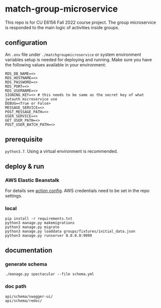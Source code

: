 # match-group-microservice
This repo is for CU E6156 Fall 2022 course project. The group microservice is responded to the main 
logic of activities inside groups.

## configuration

An `.env` file under `./matchgroupmicroservice` or system environment variables setup is needed
for deploying and running. Make sure you have the following values available in your environment:

```
RDS_DB_NAME=<>
RDS_HOSTNAME=<>
RDS_PASSWORD=<>
RDS_PORT=<>
RDS_USERNAME=<>
SIGNING_KEY=<> # this needs to be same as the secret key of what jwtauth microservice use
DEBUG=<True or False>
MESSAGE_SERVICE=<>
POST_MESSAGE_PATH=<>
USER_SERVICE=<>
GET_USER_PATH=<>
POST_USER_BATCH_PATH=<>
```

## prerequisite
`python3.7`. Using a virtual environment is recommended.

## deploy & run

### AWS Elastic Beanstalk
For details see [action config](.github/workflows/aws-eb-django.yml).
AWS credentials need to be set in the repo settings.

### local
```
pip install -r requirements.txt
python3 manage.py makemigrations
python3 manage.py migrate
python3 manage.py loaddata groups/fixtures/initial_data.json
python3 manage.py runserver 0.0.0.0:9999
```

## documentation

### generate schema
`./manage.py spectacular --file schema.yml`

### doc path
```
api/schema/swagger-ui/
api/schema/redoc/
```
